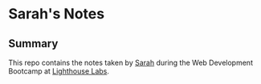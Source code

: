 # Sarah's Notes

## Summary
This repo contains the notes taken by [Sarah](https://github.com/sawrrawr) during the Web Development Bootcamp at [Lighthouse Labs](https://www.lighthouselabs.ca/).